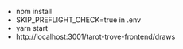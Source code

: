 * npm install
* SKIP_PREFLIGHT_CHECK=true  in .env
* yarn start
* http://localhost:3001/tarot-trove-frontend/draws